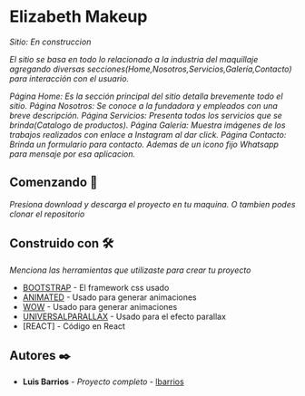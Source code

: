 # Elizabeth Makeup

_Sitio: En construccion_

_El sitio se basa en todo lo relacionado a la industria del maquillaje agregando diversas secciones(Home,Nosotros,Servicios,Galería,Contacto) para interacción con el usuario._

_Página Home: Es la sección principal del sitio detalla brevemente todo el sitio._
_Página Nosotros: Se conoce a la fundadora y empleados con una breve descripción._
_Página Servicios: Presenta todos los servicios que se brinda(Catalogo de productos)._
_Página Galería: Muestra imágenes de los trabajos realizados con enlace a Instagram al dar click._
_Página Contacto: Brinda un formulario para contacto. Ademas de un icono fijo Whatsapp para mensaje por esa aplicacion._

## Comenzando 🚀

_Presiona download y descarga el proyecto en tu maquina. O tambien podes clonar el repositorio_

## Construido con 🛠️

_Menciona las herramientas que utilizaste para crear tu proyecto_

- [BOOTSTRAP](https://getbootstrap.com/) - El framework css usado
- [ANIMATED](https://animate.style/) - Usado para generar animaciones
- [WOW](https://wowjs.uk/docs.html) - Usado para generar animaciones
- [UNIVERSALPARALLAX](https://github.com/marrio-h/universal-parallax) - Usado para el efecto parallax
- [REACT] - Código en React

## Autores ✒️

- **Luis Barrios** - _Proyecto completo_ - [lbarrios](https://github.com/Lbarrios29)
